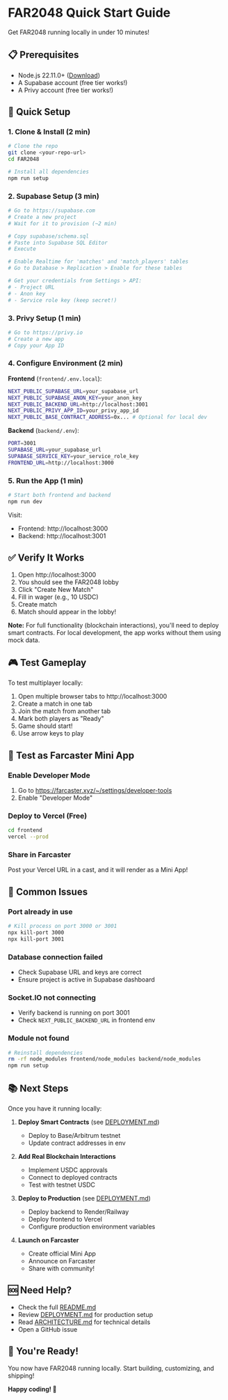 # FAR2048 Quick Start Guide

Get FAR2048 running locally in under 10 minutes!

## 📋 Prerequisites

- Node.js 22.11.0+ ([Download](https://nodejs.org/))
- A Supabase account (free tier works!)
- A Privy account (free tier works!)

## 🚀 Quick Setup

### 1. Clone & Install (2 min)

```bash
# Clone the repo
git clone <your-repo-url>
cd FAR2048

# Install all dependencies
npm run setup
```

### 2. Supabase Setup (3 min)

```bash
# Go to https://supabase.com
# Create a new project
# Wait for it to provision (~2 min)

# Copy supabase/schema.sql
# Paste into Supabase SQL Editor
# Execute

# Enable Realtime for 'matches' and 'match_players' tables
# Go to Database > Replication > Enable for these tables

# Get your credentials from Settings > API:
# - Project URL
# - Anon key
# - Service role key (keep secret!)
```

### 3. Privy Setup (1 min)

```bash
# Go to https://privy.io
# Create a new app
# Copy your App ID
```

### 4. Configure Environment (2 min)

**Frontend** (`frontend/.env.local`):
```bash
NEXT_PUBLIC_SUPABASE_URL=your_supabase_url
NEXT_PUBLIC_SUPABASE_ANON_KEY=your_anon_key
NEXT_PUBLIC_BACKEND_URL=http://localhost:3001
NEXT_PUBLIC_PRIVY_APP_ID=your_privy_app_id
NEXT_PUBLIC_BASE_CONTRACT_ADDRESS=0x... # Optional for local dev
```

**Backend** (`backend/.env`):
```bash
PORT=3001
SUPABASE_URL=your_supabase_url
SUPABASE_SERVICE_KEY=your_service_role_key
FRONTEND_URL=http://localhost:3000
```

### 5. Run the App (1 min)

```bash
# Start both frontend and backend
npm run dev
```

Visit:
- Frontend: http://localhost:3000
- Backend: http://localhost:3001

## ✅ Verify It Works

1. Open http://localhost:3000
2. You should see the FAR2048 lobby
3. Click "Create New Match"
4. Fill in wager (e.g., 10 USDC)
5. Create match
6. Match should appear in the lobby!

**Note:** For full functionality (blockchain interactions), you'll need to deploy smart contracts. For local development, the app works without them using mock data.

## 🎮 Test Gameplay

To test multiplayer locally:

1. Open multiple browser tabs to http://localhost:3000
2. Create a match in one tab
3. Join the match from another tab
4. Mark both players as "Ready"
5. Game should start!
6. Use arrow keys to play

## 📱 Test as Farcaster Mini App

### Enable Developer Mode

1. Go to https://farcaster.xyz/~/settings/developer-tools
2. Enable "Developer Mode"

### Deploy to Vercel (Free)

```bash
cd frontend
vercel --prod
```

### Share in Farcaster

Post your Vercel URL in a cast, and it will render as a Mini App!

## 🔧 Common Issues

### Port already in use
```bash
# Kill process on port 3000 or 3001
npx kill-port 3000
npx kill-port 3001
```

### Database connection failed
- Check Supabase URL and keys are correct
- Ensure project is active in Supabase dashboard

### Socket.IO not connecting
- Verify backend is running on port 3001
- Check `NEXT_PUBLIC_BACKEND_URL` in frontend env

### Module not found
```bash
# Reinstall dependencies
rm -rf node_modules frontend/node_modules backend/node_modules
npm run setup
```

## 📚 Next Steps

Once you have it running locally:

1. **Deploy Smart Contracts** (see [DEPLOYMENT.md](./DEPLOYMENT.md))
   - Deploy to Base/Arbitrum testnet
   - Update contract addresses in env

2. **Add Real Blockchain Interactions**
   - Implement USDC approvals
   - Connect to deployed contracts
   - Test with testnet USDC

3. **Deploy to Production** (see [DEPLOYMENT.md](./DEPLOYMENT.md))
   - Deploy backend to Render/Railway
   - Deploy frontend to Vercel
   - Configure production environment variables

4. **Launch on Farcaster**
   - Create official Mini App
   - Announce on Farcaster
   - Share with community!

## 🆘 Need Help?

- Check the full [README.md](./README.md)
- Review [DEPLOYMENT.md](./DEPLOYMENT.md) for production setup
- Read [ARCHITECTURE.md](./ARCHITECTURE.md) for technical details
- Open a GitHub issue

## 🎉 You're Ready!

You now have FAR2048 running locally. Start building, customizing, and shipping!

**Happy coding! 🚀**

